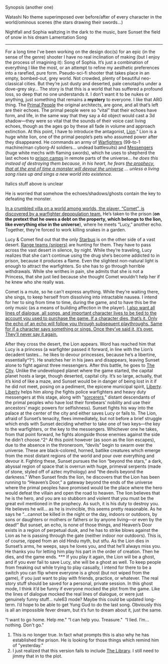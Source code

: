 Synopsis (another one)

Watashi No theme superimposed over before/after of every character in the world/ominous scenes (the stars drawing their swords…)

Nightfall and Sophia waltzing in the dark to the music, bare Sunset the field of snow in his dream
Lamentation Song

***

For a long time I’ve been working on the design doc(s) for an epic (in the sense of the genre) shooter I have no real inclination of making (but I enjoy the process of imagining it): Song of Sophia.
It’s just a combination of everything I like the most, or an attempt to refine my aesthetic preferences into a rarefied, pure form. Pseudo-sci-fi shooter that takes place in an empty, bombed-out, grey world. Not crowded, plenty of beautiful neo-classical cities. But they’re just dusty and deserted, pale cenotaphs under a dove-grey sky…
The story is that this is a world that has suffered a profound loss, so deep that no one understands it. I don’t want it to be nukes or anything, just something that remains a **mystery** to everyone. I like that ARG thing.
The [Primal People](/p/2f7c73ff336643cfab6933e00eb6b40e) the original architects, are gone, and all that’s left are their echoes. The primal people were so “vital” that their echoes have form, and life, in the same way that they say a 4d object would cast a 3d shadow—they were so vital that the sounds of their voice cast living echoes, though as the ages go by these all fade in volume and approach extinction.
At this point, I have to introduce the antagonist, [Lion](/p/2001b9b679ed4d8abbd8cfb46998773c).” Lion is a huge white lion, one of the primal people’s pets who assumed power after they disappeared. He commands an army of [Warfighters](/p/64a95ac03b7546249ebe255b2b2fd8a6) (99-to-1 machine/man cyborg-AI soldiers… undead battlesuits) and [Messengers](/p/ad88bd18603b455db621ae9f9243c7e4) (huge white mechs with flaming swords), which he uses to shepherd the last echoes to [prison camps](/p/fde64cac01824d63a685fa2cd4695b38) in remote parts of the universe… *he does this instead of destroying them because, in his heart, he fears [the prophecy, that at the end of time a monster will devour the universe](/p/03ed3db7a132404dbc0c094de353e46c) … unless a living song rises up and sings a new world into existence.*

Italics stuff above is unclear

He is worried that somehow the echoes/shadows/ghosts contain the key to defeating the monster.

[In a crumbled villa on a world among worlds, the player, “Comet”, is discovered by a warfighter depopulation team.](/p/41c70b5d8c814f7b8fe9d4e152fdf43b) He’s taken to the prison (**on the pretext that he owes a debt on the property, which belongs to the lion, like everything else in the universe**), where he meets “Lucy,” another echo. Together, they’re forced to work killing snakes in a garden.

Lucy & Comet find out that the only [Starbus](/p/e91ff4dce0f8469b803a6d314663f59c) is on the other side of a vast desert.
[Range teams (snipers)](/p/77860d6ebf5241c68d6f433d7ea7d9b2) are hunting for them. They have to pass across the vast desert in silence, by night. While they’re traveling, Lucy realizes that she can’t continue using the drug she’s become addicted to in prison, because it produces a flame. Even the slightest non-natural light is enough to attract the warfighters. So she has to go through horrible withdrawals. While she writhes in pain, she admits that she is not a Princess, that she just lied because she thought Comet wouldn’t help her if he knew who she really was.

Comet is a mute, so he can’t express anything. While they’re waiting there, she sings, to keep herself from dissolving into intractable nausea. I intend for her to sing from time to time, during the game, and to have this be the only music (as a means of building affection in the player). [I also want all lines of dialogue, all songs, and important character lives to be tied to the account you used to purchase the game. If a character dies, that’s it. Only the echo of an echo will follow you through subsequent playthroughs. Same for if a character says something or sings. Once they’ve said it, it’s over. They’ll never say it again.](/p/1685a994ac7b4f0f9d79cad42388e2a4)

After they cross the desert, the Lion appears. Word has reached him that Lucy is a princess (a warfighter passed it forward, in line with the Lion’s decadent tastes… he likes to devour princesses, because he’s a libertine, essentially^1^). He snatches her in his jaws and disappears, leaving Sunset alone to fight against three messengers.
After this battle, he goes to [The City](/p/10e73639c05f4ed1bc3262e2e8d8296c). Unlike the undeveloped planet where the game started, the capital planet hosts a large, though deserted, capital city. It’s so large, actually, that it’s kind of like a maze, and Sunset would be in danger of being lost in it if he did not meet, posing on a pediment, the epicene municipal spirit, [Liberty](/p/f92b3507b1bf46cc81c6c04fb40efa41). [Liberty](/p/f92b3507b1bf46cc81c6c04fb40efa41) helps him along (he fights police warfighters and heavy duty messengers at this stage, along with "[sorcerers](/p/e3ff55f45f0143ebac643c1cc37813a3)," distant descendants of the  primal peoples who have lost their forebears’ nobility and use their ancestors’ magic powers for selfishness).
Sunset fights his way into the palace at the center of the city and either saves Lucy or fails to. The Lion, afraid of Sunset’s tenacity, flees immediately, but not before a brief struggle which ends with Sunset deciding whether to take one of two keys—the key to the warfighters, or the key to the messengers. Whichever one he takes, from that point forward, he fights alongside those enemies against the side he didn’t choose.^2^
At this point however (as soon as the lion escapes), due to the absence in the throneroom, “devils” begin to swarm over the universe. These are black-colored, horned, batlike creatures which emerge from the most distant regions of the world and pour over everything and devour it.
Fighting these, Sunset pursues the lion “beyond the stars,” a dark, abyssal region of space that is overrun with huge, primeval serpents (made of stone, styled off of aztec mythology) and “the devils beyond the darkness.”
When Sunset finds the lion, he discovers that the Lion has been running to “Heaven’s Door,” a gateway beyond the ends of the universe where the primal peoples have promised would be the place where the hero would defeat the villain and open the road to heaven. The lion believes that he is the hero, and you are so stubborn and violent that you must be the great evil mentioned in the prophecy. As such, it is his duty to destroy you. He believes he will… as he is invincible, this seems pretty reasonable. As he says he “…cannot be killed in the night or the day, indoors or outdoors, by sons or daughters or mothers or fathers or by anyone living—or even by the dead!”
But sunset, an echo, is none of those things, and Heaven’s Door exists in a region of perpetual dusk, and he has to strike blows against the Lion as he is passing through the gate (neither indoor nor outdoors). This is, of course, ripped from an old Hindu myth, but stfu.
As the Lion dies in Sunset’s arms, he weeps, says he loves you, and that he’ll always miss you. He thanks you for letting him play his part in the order of creation. Then he dies, and the game ends.
\*\*\*
If you play it again, the Lion will be a ghost, and if you ever fail to save Lucy, she will be a ghost as well.
To keep people from freaking out while trying to play casually, I intend for there to be a switch you can flip where everyone is a ghost (but not wiped from the game), if you just want to play with friends, practice, or whatever. The real story stuff should be saved for a personal, private session. In this ghost mode, I think it’d be funny if everyone mocked the plot from the game. Like the lines of dialogue mocked the real lines of dialogue, or were just genuinely funny stuff… rule63 mode? Maybe this could be updated long-term. I’d hope to be able to get Yung Gud to do the last song. Obviously this is all an impossible fever dream, but it’s fun to dream about it, just the same.

“I want to go home. Help me."
“I can help you. Treasure."
 “I lied. I’m... nothing. Don't go."

1.  This is no longer true. In fact what prompts this is also why he has established the prison. He is looking for those things which remind him of "yesterday."
2.  I just realized that this version fails to include [The Library](/p/2027d68ffecb47449da8062236a6f303). I still need to jimmy that in to the plot.

